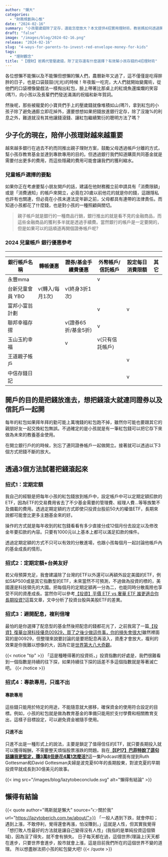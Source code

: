 ```yaml
---
author: "懶大"
categories:
  - "財務規劃與心態"
date: "2024-02-16"
summary: "小孩壓歲錢除了定存，還能怎麼放大？本文提供4招實用理財術，教爸媽如何透過開設兒童帳戶、定期定額投資ETF、股息再投入，以及專款專用等策略，有效幫孩子累積財富，從小培養財商觀念。"
draft: "false"
image: "/images/blog/2024-02-16.png"
release: "2024-02-16"
slug: "4-ways-for-parents-to-invest-red-envelope-money-for-kids"
tags:
  - "理財觀念"
title: "【理財】爸媽代管壓歲錢，除了定存還有什麼選擇？有效幫小孩存錢的4招理財術"
---
```


各位想懶不能懶以及不能懶但想懶的懶人們，農曆新年又過了，這不僅僅是吃得胖胖的日子，也是口袋鼓鼓(光光)的時候！年夜飯一吃完，大人們就開始變魔術，從他們的口袋裡像變戲法一樣掏出紅包，臉上帶著比那桌上的紅燒魚還燦爛的笑容(嗎?)，向小孩以及長輩們們發送滿滿的祝福和新年賀詞。

然後呢，那些被寵愛的小寶貝們手上的壓歲錢就像堆積如山(嗎?)，拿到紅包的小孩子除了避免通膨立即花掉外，還要想想如果把錢放進銀行定存，除了沒幾%的利息之外，難道就沒有其他讓錢滾錢、讓紅包繼續繁衍的聰明方法了嗎？

## 少子化的現在，陪伴小孩理財越來越重要

越來越多銀行在過去不約而同推出親子理財方案，鼓勵父母透過帳戶分離的方式，幫小孩存教育基金並達到專款專用的目的。但透過銀行我們知道購買共同基金就是需要付出更多的費用，而這些隱藏的費用可能會讓我們的獲利縮水。

### 兒童帳戶選擇的要點

如果你正在考慮要幫小朋友開戶的話，建議在他財務獨立前申請具有「消費限額」或是「消費通知」的帳戶來開立，必竟在20歲以前他花的就是你的錢，這跟隱私也許有也關連，但必竟在小孩未達法定年齡之前，父母都具有連帶的法律責任。而知道小孩都花了什麼錢，也是對小孩的一種照顧與關切。

> 親子帳戶就是銀行的一種商品行銷，銀行推出的就是看不見的金融商品，而這些金融商品的獲利多半就是透過手續費。當然銀行的帳戶是一定要開的，但是如果可以的話順道再開個證券帳戶呢?

### 2024 兒童帳戶 銀行優惠參考

---

| 銀行帳戶名稱     | 轉帳優惠        | 證券/基金手續費優惠 | 外幣帳戶/信託帳戶 | 設定每日消費限額 | 其它 |
| ---------------- | --------------- | ------------------- | ----------------- | ---------------- | ---- |
| 永豐mma          |                 |                     | v                 |                  |      |
| 台新兒童會員 YBO | v(轉入/每月1次) | v(終身3折1次)       |                   |                  |      |
| 富邦小富翁計劃   |                 |                     | v                 | v                |      |
| 聯邦幸福存摺     |                 | v(證券65折/基金5折) | v                 |                  |      |
| 玉山玉約幸福     |                 | v                   | v(只有信託帳戶)   |                  |      |
| 王道親子帳戶     |                 |                     |                   | v                |      |
| 中信存錢日記     |                 |                     |                   | v                |      |

## 開戶的目的是把錢放進去，想把錢滾大就連同證券以及信託戶一起開

每年的紅包如果拜年拜的勤可能上萬塊錢的紅包跑不掉，雖然你可能也要跟其它的親朋好友一起交換紅包無誤。不過確定的是小孩就是有一筆紅包錢可以把它存下來做為未來的教養基金使用。

在開立銀行戶的的時候，別忘了連同證券帳戶一起做開立。接著就可以透過以下3個方式把錢不斷的放大。

## 透過3個方法試著把錢滾起來

### 招式1：定期定額

我自己的經驗是把每年小孩的紅包錢放到帳戶中，設定帳戶中可以定期定額扣款的ETF，因為ETF的交易費用省去了不少基金需要的管理費、經理人費…等等族繁不及備載的費用。透過定期定額的方式即使只投資台股前50大的權值ETF，長期來說都可能會比更多主題基金來的好。

操作的方式就是每年收到的紅包錢看看有多少直接分成12個月份去設定以及修改金年要扣款的內容。只要有1000元以上基本上都可以滿足扣款的條件。

透過定期定額的方式不只可以有效的分散進場，也跟小孩每個月一起討論他帳戶內的基金成長的情形。

### 招式2：定期定額+台美友好

若父母預算充足，我會建議除了台灣的ETF以外還可以再額外設定美國的ETF，例如S&P500或是其它指數型的ETF，未來當然不可預測，不過做為投資的標的，美國還是科技領先的大國。把每個月的定期定額再一分為二，也能同時分散風險也享受不同的資產成長。當然你可以參考[【投資】平價 ETF vs 奢華 ETF 誰更適合你長期投資?](https://lazytoberich.com.tw/blog/investing-affordable-vs-luxury-etf-comparison/)這篇文章，文中分析了投資台股與美股ETF的差異。

### 招式3：避開配息，複利倍增

最怕的是你選擇了配息型的基金然後把配息的錢都花光了，之前我寫了一篇[【投資】復華台灣科技優息00929，買了之後少做這件事，你的損失會很大!](https://lazytoberich.com.tw/blog/investment-fuhua-taiwan-technology-bond-00929-if-you-fail-to-do-this-after-buying-it-your-losses-will-be-significant/)雖然裡面寫的是00929，但整理來說要討論的是要把配息再滾入，資產才會放大，複利的效果是你我難以想像的大，因為它是[世界第大八大奇觀](https://www.storm.mg/article/2623229)。

{{< notice "tip" >}}
「這是種睡得著的投資術，」投資指數的好處是，我們很難看到一個指數是持續的往下探，如果持續往下探的話差不多這個指數就是等著滅亡吧。
{{< /notice >}}

### 招式4：專款專用，只進不出

#### 專款專用

這些錢只能用於特定的用途，不能隨意就大挪移，確保資金的使用符合設定的目標。例如，小孩的紅包就是做為教育基金的準備只能用於支付學費和相關教育支出，這樣子目標設定，可以避免資金被隨手使用。

#### 只進不出

只進不出是一種形式上的說法，主要是鎖定了值得信任的ETF，就只要長期投入就可以獲得報酬，不需要整天煩惱股票漲跌的問題。我在[**【EP17】巴菲特說了這句話讓我更堅定，賺3萬8但是花4萬1怎麼活?**](https://lazytoberich.com.tw/blog/ep17-buffett-s-words-made-me-more-determined-earning-38-000-but-spending-41-000-how-to-live/)這一集Podcast裡面有提到Ruth Gottesman和David Gottesman夫婦是波克夏60年的長期股東，對波克夏的早期投資早就成長到30億美元的故事。

{{< img src="/images/blog/lazytobeconclude.svg" alt="懶得有結論" >}}

## 懶得有結論

{{< quote author="瑪斯就是懶大" source="👉關於我" url="https://lazytoberich.com.tw/about/">}}
「一般人遇到下跌，就會停扣；遇到上漲，不敢停利，覺得還會再漲，怕沒賺到，」這就是人性，但其實我覺得「想打敗人性最好的方法就是讓自己變得沒有人性」(我指的是單純投資這個領域)，因為沒了得失，就不會有損失。
日子每天都在過，這個世界(理論上)天天都在進步，只要世界會進步，股市就會上漲，這是目前我們所在的這個世界不變的道理。
所以想盡辦法把小孩的紅包變大吧!
{{< /quote >}}
